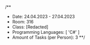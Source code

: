 /**
*	Date: 24.04.2023 - 27.04.2023
*	Room: 316
*	Class: [Redacted]
*	Programming Languages: [ 'C#' ]
*	Amount of Tasks (per Person): 3
**/
